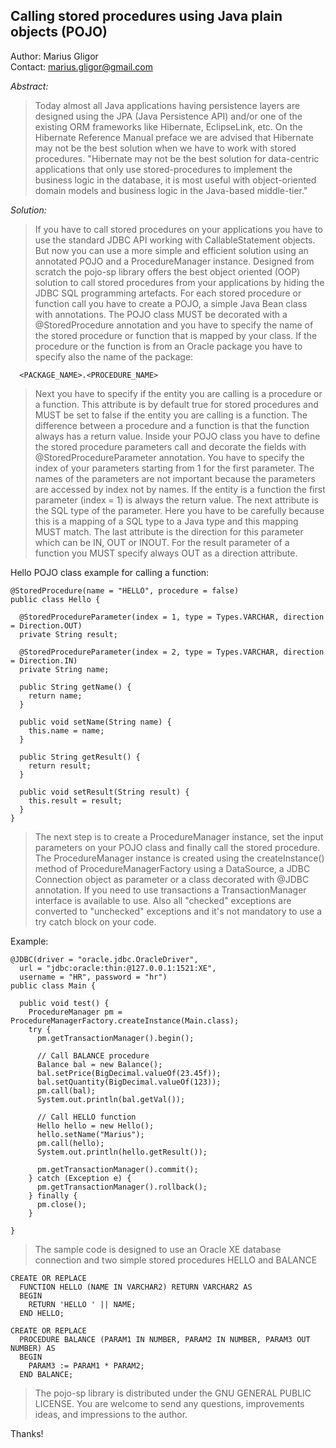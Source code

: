 ## Calling stored procedures using Java plain objects (POJO)
Author: Marius Gligor  
Contact: marius.gligor@gmail.com  

*Abstract:*

>Today almost all Java applications having persistence layers are designed
using the JPA (Java Persistence API) and/or one of the existing ORM frameworks
like Hibernate, EclipseLink, etc. On the Hibernate Reference Manual preface we are advised
that Hibernate may not be the best solution when we have to work with stored procedures.
"Hibernate may not be the best solution for data-centric applications that only use stored-procedures
to implement the business logic in the database, it is most useful with object-oriented domain models
and business logic in the Java-based middle-tier."

*Solution:*

>If you have to call stored procedures on your applications you have to use the standard JDBC API
working with CallableStatement objects. But now you can use a more simple and efficient solution
using an annotated POJO and a ProcedureManager instance. Designed from scratch the pojo-sp library
offers the best object oriented (OOP) solution to call stored procedures from your applications
by hiding the JDBC SQL programming artefacts. For each stored procedure or function
call you have to create a POJO, a simple Java Bean class with annotations. The POJO class MUST be
decorated with a @StoredProcedure annotation and you have to specify the name of the stored procedure
or function that is mapped by your class.
If the procedure or the function is from an Oracle package you have to specify 
also the name of the package:
```
  <PACKAGE_NAME>.<PROCEDURE_NAME>
```
>Next you have to specify if the entity you are calling is a procedure or a function. This attribute
is by default true for stored procedures and MUST be set to false if the entity you are calling is a
function. The difference between a procedure and a function is that the function always has a return
value. Inside your POJO class you have to define the stored procedure parameters call and decorate
the fields with @StoredProcedureParameter annotation. You have to specify the index of your
parameters starting from 1 for the first parameter. The names of the parameters are not important
because the parameters are accessed by index not by names. If the entity is a function the first parameter
(index = 1) is always the return value. The next attribute is the SQL type of the parameter. Here you have
to be carefully because this is a mapping of a SQL type to a Java type
and this mapping MUST match. The last attribute is the direction for this parameter which
can be IN, OUT or INOUT. For the result parameter of a function you MUST specify always
OUT as a direction attribute.

Hello POJO class example for calling a function:
```
@StoredProcedure(name = "HELLO", procedure = false)
public class Hello {

  @StoredProcedureParameter(index = 1, type = Types.VARCHAR, direction = Direction.OUT)
  private String result;

  @StoredProcedureParameter(index = 2, type = Types.VARCHAR, direction = Direction.IN)
  private String name;

  public String getName() {
    return name;
  }

  public void setName(String name) {
    this.name = name;
  }

  public String getResult() {
    return result;
  }

  public void setResult(String result) {
    this.result = result;
  }
}
```
>The next step is to create a ProcedureManager instance, set the input parameters on your POJO
class and finally call the stored procedure. The ProcedureManager instance is created using
the createInstance() method of ProcedureManagerFactory using a DataSource, a JDBC Connection
object as parameter or a class decorated with @JDBC annotation.
If you need to use transactions a TransactionManager interface is available to use. Also all "checked"
exceptions are converted to "unchecked" exceptions and it's not mandatory to use a try catch block on your code.

Example:
```
@JDBC(driver = "oracle.jdbc.OracleDriver", 
  url = "jdbc:oracle:thin:@127.0.0.1:1521:XE", 
  username = "HR", password = "hr")
public class Main {

  public void test() {
    ProcedureManager pm = ProcedureManagerFactory.createInstance(Main.class);
    try {
      pm.getTransactionManager().begin();

      // Call BALANCE procedure
      Balance bal = new Balance();
      bal.setPrice(BigDecimal.valueOf(23.45f));
      bal.setQuantity(BigDecimal.valueOf(123));
      pm.call(bal);
      System.out.println(bal.getVal());

      // Call HELLO function
      Hello hello = new Hello();
      hello.setName("Marius");
      pm.call(hello);
      System.out.println(hello.getResult());

      pm.getTransactionManager().commit();
    } catch (Exception e) {
      pm.getTransactionManager().rollback();
    } finally {
      pm.close();
    }

}
```
>The sample code is designed to use an Oracle XE database connection and two
simple stored procedures HELLO and BALANCE
```
CREATE OR REPLACE
  FUNCTION HELLO (NAME IN VARCHAR2) RETURN VARCHAR2 AS
  BEGIN
    RETURN 'HELLO ' || NAME;
  END HELLO;

CREATE OR REPLACE
  PROCEDURE BALANCE (PARAM1 IN NUMBER, PARAM2 IN NUMBER, PARAM3 OUT NUMBER) AS
  BEGIN
    PARAM3 := PARAM1 * PARAM2;
  END BALANCE;
```
>The pojo-sp library is distributed under the GNU GENERAL PUBLIC LICENSE.
You are welcome to send any questions, improvements ideas, and impressions to the author.

Thanks!
